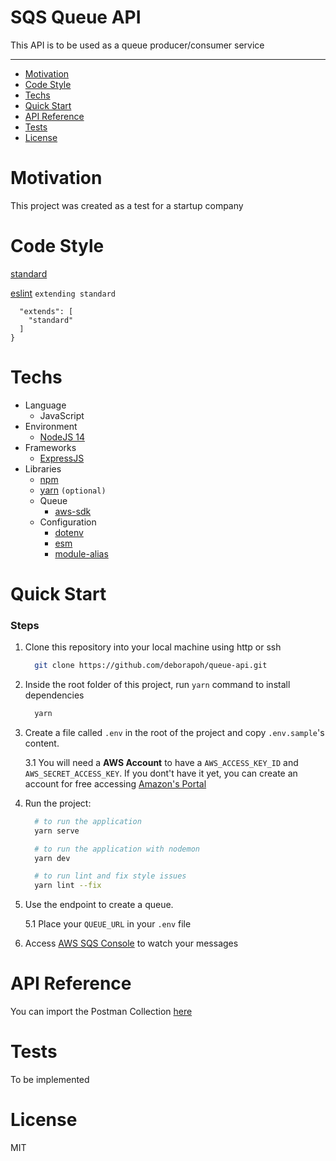 # SQS Queue API
This API is to be used as a queue producer/consumer service

---

- [Motivation](#motivation)
- [Code Style](#code-style)
- [Techs](#techs)
- [Quick Start](#quick-start)
- [API Reference](#api-reference)
- [Tests](#tests)
- [License](#license)

# Motivation
This project was created as a test for a startup company

# Code Style

[standard](https://standardjs.com)

[eslint](https://marketplace.visualstudio.com/items?itemName=dbaeumer.vscode-eslint)
`extending standard`
  ```{
    "extends": [
      "standard"
    ]
  }
  ```

# Techs
- Language
    - JavaScript
- Environment
    - [NodeJS 14](https://nodejs.org/docs/v14.17.0/api)
- Frameworks
    - [ExpressJS](https://expressjs.com/pt-br/)
- Libraries
    - [npm](https://www.npmjs.com/)
    - [yarn](https://yarnpkg.com/) `(optional)`
    - Queue
        - [aws-sdk](https://docs.aws.amazon.com/AWSJavaScriptSDK/latest/AWS/SQS.html)
    - Configuration
        - [dotenv](https://www.npmjs.com/package/dotenv)
        - [esm](https://www.npmjs.com/package/esm)
        - [module-alias](https://www.npmjs.com/package/module-alias)


# Quick Start


### Steps
1. Clone this repository into your local machine using http or
    ssh
    ```bash
      git clone https://github.com/deborapoh/queue-api.git
    ```


2. Inside the root folder of this project, run `yarn` command to install dependencies
    ```bash
      yarn
    ```


3. Create a file called `.env` in the root of the project and copy `.env.sample`'s content.

    3.1 You will need a **AWS Account** to have a `AWS_ACCESS_KEY_ID` and `AWS_SECRET_ACCESS_KEY`. If you dont't have it yet, you can create an account for free accessing [Amazon's Portal](https://portal.aws.amazon.com/billing/signup)


4. Run the project:
    ```bash
      # to run the application
      yarn serve

      # to run the application with nodemon
      yarn dev

      # to run lint and fix style issues
      yarn lint --fix
    ```

5. Use the endpoint to create a queue.

      5.1 Place your `QUEUE_URL` in your `.env` file

6. Access [AWS SQS Console](https://console.aws.amazon.com/sqs) to watch your messages


# API Reference

You can import the Postman Collection [here](./docs/test.postman)


# Tests
To be implemented


# License
MIT
